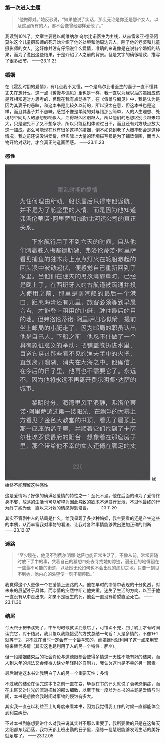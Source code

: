 ### 第一次进入主题
> “他做得对。”她反驳说，“如果他说了实话，那么无论是你还是那个女人，以及这里所有的人，都不会像曾经那样爱他了。”

我读到10%了，文章主要是以胡维纳尔·乌尔比诺医生为主线，从赫雷米亚·德圣阿莫尔这个儿童摄影师的死开始介绍了他的处境和他周边的人，除了他的老婆和儿童摄影师的女人，这好像并没有仔细说什么爱情，准确的来说像是在说各个婚姻的结果，而为了说出这些结果，于是介绍了人之前的背景。但是文字的确很精致，描写了很多细节。
——23.11.22
### 婚姻
在《霍乱时期的爱情》，有几点我不太懂，一个是乌尔比诺医生的妻子一直不懂其丈夫在想什么，这一点《傲慢与偏见》里也是一样，我一直以为我以后的婚姻应该是互相知道对方思考的，但现在我有点动摇了，在《傲慢与偏见》中，我是认为是因为其妻子的愚昧，和这本书是比较久以前的，所以没太在意，但这本书也是这样，而且其妻子并不愚昧，感觉不像是单纯的对与错那么简单，人的人生理想、处境的不同对人的思想影响很大，活得越久区别越大，所以他们的思想区别会越来越大，只是避免不了又不想争吵，所以只能互相体谅过日子，而且还有对方缺点放大这一加成。那么可能现在也有很多这样的婚姻，倒不如说到老了大概率都会是这种情况。我之前还说没讲爱情，但实际上大量的环境描写都是为了铺垫氛围，而当人物开始对话时，才会真正制造画面感。
——23.11.23
### 感性
![img.png](img/hlsqdaq1.png)
我始终不能理解这种感性

这是爱情吗？好像的确满足爱情的特性之一：至死不渝。他在后面的确为了爱情终身不娶，放荡的生活也可以解释为因此导致的欲求不满进行发泄，不过他最终的行为终于能为他一直以来对她的情感得到证言。
——23.11.29

其实不管剧中人的结局是什么，给我呈现了多少种婚姻，我主要看的还是产生这些的本质，从而丰富我对事物的看法、让我对各种事情能够做出更加正确的判断
——23.12.07

### 迷路
> “至少现在，他见不到费尔明娜·达萨也能正常生活了，不像从前，常常要随时放下手中的事，凭着自己的猜想四处去寻找她的踪迹，漫无目的地徘徊在一些最不可能的街道，以及她无论如何也不会出现的虚幻之地，只要一刻见不到她，他内心的渴望便一刻不能停歇。”

我觉得这个人更像一个在爱情上迷路的人。他在早时的恋情中表现的十分炙烈，对未来的展望过于具体，而恋情的突然中断让他失重，迷失了生活的方向，以至于他一直没有从中走出来，如果不是医生的死，他会一直没有希望直至死亡。
——23.11.30

### 结尾
今天终于把书读完了，中午的时候就读到最后了，可惜读不完，到了晚上才有时间读完它，对于结局，我只能以我能接受的方式总结一句话：人是多情的，不像1+1就等于2，只不过在当时一定会有一个最喜欢的，而婚姻也就利用了这一点来用安稳来替代多情（其实这也是利用了人的另一个特性：胆小）。

但一段婚姻结束后的社会舆论与道德限制会使得多情这一天性不能有好的结果，而人到末年的想法又会使得人缺少年轻时的自制力，我认为这也是不幸的另一因素。

最后谢谢这本书让我明白了人的另一个重要天性：多情

不过我的结论在读完这本书之前一直在变，毕竟在书的开头就说了衰老恐惧症，而在末尾又对时光的流逝描绘的那么细致，以至于我一度以为本书的主题是爱情与时间，本书是想教会我时间对事物的侵蚀有多大。

其实我一直在以利益至上的角度来看本书，因为我觉得我工作的时候一直都能体会到利益纠纷。

不过本书到底想要讲什么对我来说其实并不那么重要了，我所要做的只是在这每天太阳都东起西落，我每天都上班出勤的日子里，磨练一副慧眼能够发现生活的美好就足够了。
——23.12.05
